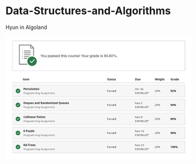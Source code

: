 # Data-Structures-and-Algorithms

Hyun in Algoland

<p float="left">
  <img src="/Algorithms part 1/princeton_algorithms_1.png" />
